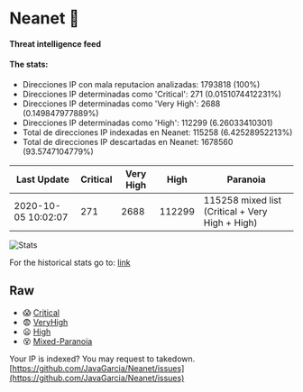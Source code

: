 # Neanet :hocho:
#### Threat intelligence feed
#### The stats:

- Direcciones IP con mala reputacion analizadas: 1793818 (100%)
- Direcciones IP determinadas como 'Critical':  271 (0.0151074412231%)
- Direcciones IP determinadas como 'Very High':  2688 (0.149847977889%)
- Direcciones IP determinadas como 'High':  112299 (6.26033410301)
- Total de direcciones IP indexadas en Neanet:  115258 (6.42528952213%)
- Total de direcciones IP descartadas en Neanet:  1678560 (93.5747104779%)

| Last Update | Critical | Very High | High | Paranoia |
| --- | --- | --- | --- | --- |
| 2020-10-05 10:02:07 | 271 | 2688 | 112299 | 115258 mixed list (Critical + Very High + High)|

![Stats](https://docs.google.com/spreadsheets/d/e/2PACX-1vSnaNMIXVabIpDJjufMlzH7poXnshF3mgd8Is1g9ytUEzVsP5my4Trn8f-xkoLLQ38xpL3HtmUexLo6/pubchart?oid=501124687&format=image)

For the historical stats go to: [link](/stats.csv)
## Raw
- :scream: [Critical](https://raw.githubusercontent.com/JavaGarcia/Neanet/master/blacklists/neanet_critical.txt)
- :fearful: [VeryHigh](https://raw.githubusercontent.com/JavaGarcia/Neanet/master/blacklists/neanet_veryHigh.txtt)
- :frowning: [High](https://raw.githubusercontent.com/JavaGarcia/Neanet/master/blacklists/neanet_high.txt)
- :dizzy_face: [Mixed-Paranoia](https://raw.githubusercontent.com/JavaGarcia/Neanet/master/blacklists/neanet_all.txt)


Your IP is indexed? You may request to takedown. [https://github.com/JavaGarcia/Neanet/issues](https://github.com/JavaGarcia/Neanet/issues)














































































































































































































































































































































































































































































































































































































































































































































































































































































































































































































































































































































































































































































